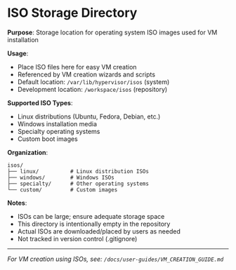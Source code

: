 # ISO Storage Directory

**Purpose**: Storage location for operating system ISO images used for VM installation

**Usage**:
- Place ISO files here for easy VM creation
- Referenced by VM creation wizards and scripts
- Default location: `/var/lib/hypervisor/isos` (system)
- Development location: `/workspace/isos` (repository)

**Supported ISO Types**:
- Linux distributions (Ubuntu, Fedora, Debian, etc.)
- Windows installation media
- Specialty operating systems
- Custom boot images

**Organization**:
```
isos/
├── linux/          # Linux distribution ISOs
├── windows/        # Windows ISOs
├── specialty/      # Other operating systems
└── custom/         # Custom images
```

**Notes**:
- ISOs can be large; ensure adequate storage space
- This directory is intentionally empty in the repository
- Actual ISOs are downloaded/placed by users as needed
- Not tracked in version control (.gitignore)

---

*For VM creation using ISOs, see: `/docs/user-guides/VM_CREATION_GUIDE.md`*
